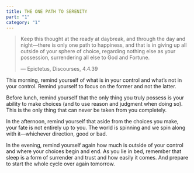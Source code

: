 ```yaml
---
title: THE ONE PATH TO SERENITY
part: "1"
category: "1"
---
```


> Keep this thought at the ready at daybreak, and through the day and night—there is only one path to happiness, and that is in giving up all outside of your sphere of choice, regarding nothing else as your possession, surrendering all else to God and Fortune.
>
> — Epictetus, Discourses, 4.4.39

This morning, remind yourself of what is in your control and what’s not in your control. Remind yourself to focus on the former and not the latter.

Before lunch, remind yourself that the only thing you truly possess is your ability to make choices (and to use reason and judgment when doing so). This is the only thing that can never be taken from you completely.

In the afternoon, remind yourself that aside from the choices you make, your fate is not entirely up to you. The world is spinning and we spin along with it—whichever direction, good or bad.

In the evening, remind yourself again how much is outside of your control and where your choices begin and end.
As you lie in bed, remember that sleep is a form of surrender and trust and how easily it comes. And prepare to start the whole cycle over again tomorrow.
